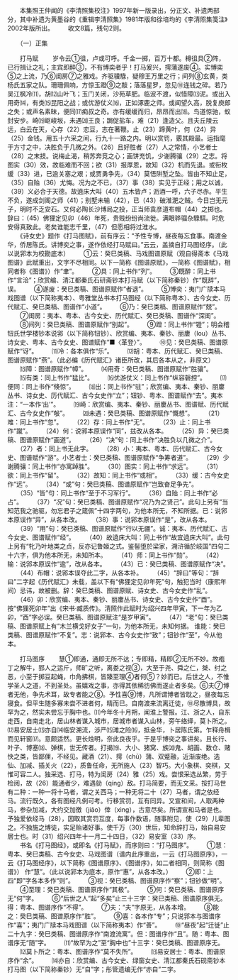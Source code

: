 <!-- { "loadSidebar": true } -->
　　本集照王仲闻的《李清照集校注》1997年新一版录出，分正文、补遗两部分，其中补遗为黄墨谷的《重辑李清照集》1981年版和徐培均的《李清照集笺注》2002年版所出。 
　　收文8篇，残句2则。  

　　（一）正集

　　打马赋 
　　岁令云①徂，卢或可呼。千金一掷，百万十都。樽徂具②阵，已行揖让之礼；主宾即醉③，不有博奕者乎！打马爰兴，摴蒲遂废④。实愽奕⑤之上流，乃⑥闺房⑦之雅戏。齐驱骥騄，疑穆王万里之行；间列⑧玄黄，类杨氏五家之队。珊珊佩响，方惊玉蹬⑨之敲；落落星罗，忽见⑩连钱之碎。若乃吴江枫冷⑾，胡⑿山叶飞；玉门关闭，沙苑草肥。临波不渡，似惜障⒀泥。或出入用奇⒁，有类⒂昆阳之战；或优游仗义⒃，正如涿鹿之师。或闻望久高，脱复庾郎之失；或声名素昧，便同⒄痴叔之奇。亦有缓缓而归，昂昂而出⒅。鸟道惊驰，蚁封安步。崎⒆岖峻坂，未遇⒇王良；跼促盐车，难（21）逢造父。且夫丘陵云远，白云在天，心存（22）恋豆，志在著鞭。止（23）蹄黄叶，何（24）异（25）金钱。用五十六采之间，行九十一路之内。明以赏罚，覈其殿最。运指麾于方寸之中，决胜负于几微之外。（26）且好胜者（27）人之常情，小艺者士（28）之末技。说梅止渴，稍苏奔竞之心；画饼充饥，少谢腾骧（29）之志。将图实（30）效，故临难而不回；欲（31）报厚恩，故知（32）机而先退。或衔枚缓（33）进，巳逾关塞之艰；或贾勇争先，（34）莫悟阱堑之坠。皆由不知止足，（35）自贻（36）尤悔。况为之不已，（37）事（38）实见于正经；用之以诚，（39）义必合于天德。故遶床大叫（40）五木皆卢；沥酒一呼，六子尽赤。平生不负，遂成剑阁之师（41）；别墅未输（42），已（43）破淮淝之贼。今日岂无元子，明时不乏安石。又何必陶长沙博局之投，正当师袁彦道布帽（44）之掷也。辞曰：（45）佛狸定见卯（46）年死，贵贱纷纷尚流徙。满眼骅骝杂騄駬。时危安得真致此。老矣谁能志千里，（47）但愿相将过淮水。  
　　《诗女史》题作《打马图赋》，前有序云：“予性专博，昼夜每忘食事。南渡金华，侨居陈氏。讲博奕之事，遂作依经打马赋曰。”云云，盖摘自打马图经序。（此以说郛本为校勘底本） 
　　①云：癸巳类稿、马戏图谱原赋（观自得斋本《马戏图谱》此赋重出，文字不尽相同。以下一简称《图谱原赋》，一简称《图谱赋》，相同者称《图谱》）作“聿”。 
　　②具：同上书作“列”。 
　　③既醉：同上书作“言洽”；欣赏编、清江都秦氏石研斋钞本打马赋（以下简称秦钞）作“既辞”，误。 
　　④遂废：癸巳类稿、图谱原赋作“者退”。 
　　⑤博奕：夷门广牍本马戏图谱（以下简称夷本）、粤雅堂丛书本打马图经（以下简称粤本）、古今女史、历代赋汇、癸巳类稿、图谱作“小道”。 
　　⑥乃：癸巳类稿、图谱原赋作“兢”。 
　　⑦闺房：夷本、粤本、古今女史、历代赋汇、癸巳类稿、图谱作“深闺”。 
　　⑧间列：癸巳类稿、图谱原赋作“别起”。 
　　⑨蹬：同上书作“镫”；明会稽钮氏世学楼钞本说郛（以下简称钮钞）、欣赏编、夷本、秦钞、丽廔（lou）丛书、诗女史、粤本、古今女史、图谱赋作“■〈革登〉”。 
　　⑩见：癸巳类稿、图谱原赋作“讶”。 
　　⑾冷：各本俱作“乐”。 
　　⑿胡：粤本、历代赋汇、癸巳类稿、图谱原赋作“燕”。（此必编《历代赋汇》诸臣所改，其后各本从之，非原文） 
　　⒀障：图谱原赋作“幛”。 
　　⒁用奇：癸巳类稿、图谱原赋作“胜骧”。 
　　⒂有类：同上书作“猛比”。 
　　⒃优游仗义：同上书作“纵容磬控”。 
　　⒄便同：同上书作“倏惊”。 
　　⒅出：同上书作“驻”；欣赏编、夷本、秦钞、丽廔丛书、诗女史、历代赋汇、古今女史作“立”；钮钞、粤本、图谱赋作“去”。夷本注：“一本作‘出’”。 
　　⒆崎：欣赏编、夷本、秦钞、丽廔丛书、图谱赋、历代赋汇、古今女史作“敧”。 
　　⒇未遇：癸巳类稿、图谱原赋作“慨想”。 
　　（21）难：同上书作“忽”。 
　　（22）存：同上书作“无”。 
　　（23）止：同上书作“蹴”。 
　　（24）何：说郛本原误作“同”，兹改从各本。 
　　（25）异：癸巳类稿、图谱原赋作“画道”。 
　　（26）“决”句：同上书作“决胜负以几微之介”。 
　　（27）者：同上书无此字。 
　　（28）小：夷本、粤本、历代赋汇、古今女史、图谱赋作“游”。小艺者士：癸巳类稿、图谱原赋作“争筹者道”。 
　　（29）少谢腾骧：同上书作“亦寓踔胜”。 
　　（30）图实：同上书作“求远”。 
　　（31）欲：同上书作“留”。 
　　（32）故知：同上书作“或相”。 
　　（33）缓：古今女史作“远”。 
　　（34）“或”句：癸巳类稿、图谱原赋作“岂致奋足争先”。 
　　（35）“皆”句：同上书作“至于不习军行”。 
　　（36）自贻：同上书作“必占”。 
　　（37）“况”句：癸巳类稿、图谱原赋作“况乃为之贤己”。此句上另有“当知范我之驰驱，勿忘君子之箴佩”十四字两句，为他本所无，不知所据。已：说郛本原误作“异”，从各本改。 
　　（38）事：说郛本原误作“是”，改从各本。 
　　（39）“用”句：癸巳类稿、图谱原赋作“行以无疆”。诚：夷本、历代赋汇、古今女史、图谱赋作“经”。 
　　（40）故遶床大叫：同上书作“故宜遶床大叫”。此句上另有“牝乃叶地类之贞，反亦记鲁姬之式。鉴髻堕於梁家，溯浒循於岐国”四句二十六字，俱为他本所无，未知所本。 
　　（41）师：同上书作“勋”。 
　　（42）输：说郛本原误作“逾”，改从各本。 
　　（43）已：癸巳类稿、图谱原赋作“决”。 
　　（44）布帽：说郛本误夺此二字，从各本补。 
　　（45）“辞曰”等句：“辞曰”二字起《历代赋汇》未载，盖以下有“佛狸定见卯年死”句，触犯当时（康熙年间）忌讳，故被删。辞：癸巳类稿、图谱原赋、诗女史、古今女史作“乱”。 
　　（46）卯：欣赏编、夷本、秦钞、丽廔丛书、诗女史、古今女史作“酉”。按“佛狸死卯年”出《宋书·臧质传》。清照作此赋时为绍兴四年甲寅，下一年为乙卯，“酉”字必误。癸巳类稿、图谱原赋注“是岁甲寅”。 
　　（47）“老”句：癸巳类稿、图谱原赋上有“木兰横戈好女子”一句，为他本所无，未知何据。 谁能：癸巳类稿、图谱原赋作“不复”。志：说郛本、古今女史作“致”；钮钞作“至”，今从他本。  

　　打马图序 
　　慧①即通，通即无所不达；专即精，精即②无所不妙。故疱丁之解牛，郢人之运斤，师旷之听，离娄之视③，大至于尧、舜之仁，桀、纣之恶，小至于掷豆起蝇，巾角拂棋，皆臻至理④者何⑤？妙而已。后世之人，不惟学圣人之道，不到圣处。虽嬉戏之事，亦得其依稀彷佛而遂止者多矣。⑥夫⑦博者无他，争先术耳，故专者能之⑧。予性喜⑨博，凡所谓博者皆耽之，昼夜每忘寝食。但平生随多寡未尝不进者何，精而巳。自南渡来流离迁徒，⑩尽散博具，故罕为之，然实未尝忘于胸中也。⑾今年冬十月朔，闻淮上警报。江、浙之人，自东走西，自南走北，居山林者谋入城市，居城市者谋入山林，旁午络绎，莫卜所之。⑿易安居士⒀亦自⒁临安溯流，涉严⒂滩之险⒃，抵金华，卜居陈氏第。乍释舟楫而见轩窗⒄。意颇适然。更长烛明，奈此良夜乎。于是乎博奕之事讲矣。且长行、叶子、博塞⒅、弹棋，世无传者。打揭⒆、大小、猪窝、族⒇鬼、胡画、数仓、赌快之类，皆鄙俚，不经见。藏酒（21）、摴（chū）蒲、双蹙融，近渐废绝。选仙、加减、插关火（22），质鲁任命，无所施人（23）智巧。大小象棋、奕棋，又惟可容二人。独采选、打马，特为闺房（24）雅（25）戏。尝恨采选丛繁，劳于检阅，故（26）能通者少，难遇勍（qíng）敌。打马简要，而无文采。按打马世有二种：一种一将十马者，谓之关西马；一种无将二十（27）马者，谓之依经马。流行既久，各有图经凡例可考。行移赏罚，互有同异。又宣和间，人取两种马，参杂加减，大约交加徼（jiǎo）倖（xìng），古意尽矣。所谓宣和马者是也。予独爱依经马（28），因取其赏罚互度，每事作数语，随事附见，使（29）儿辈图之。不独施之博徒，实足贻诸好事。使千万（30）世后，知命辞打马，始自易安居士也。时（31）绍兴四年十一月二十四日，（32）易安室（33）序。  
　　书名《打马图经》，或即名《打马赋》，而序则曰：“打马图序”。 
　　①慧：粤本、癸巳类稿、古今女史、马戏图谱（谱内此序重出，一云《打马图原序》，一云《打马图经序》，以下简称《图谱原序》、《图谱序》，如二者相同，则简称《图谱》） 作“慧”。（此以说郛本为底本，原作“惠”，从各本改。） 
　　②即：上四“即”字各本多作“则”。 
　　③视：癸巳类稿、图谱原序作“察”；钮钞做“明”。 
　　④至理：癸巳类稿、图谱原序作“其极”。 
　　⑤何：癸巳类稿、图谱原序无“何”字。 
　　⑥“后世之人”起“多矣”止三十三字：癸巳类稿、图谱原序俱无。得：粤本、图谱序作“不得”。 
　　⑦夫：“夫”字原无，从各本增。 
　　⑧能之：癸巳类稿、图谱原序作“胜”。 
　　⑨喜：各本作“专”；只说郛本与图谱序作“喜”；夷门广牍本马戏图谱（以下简称夷本）作“善”。 
　　⑩“昼夜”起“迁徙”止二十九字：癸巳类稿、图谱原序作“南渡流寓”。但：图谱序作“且”。随：粤本、图谱序无“随”字。 
　　⑾“故罕为之”至“胸中也”十三字：癸巳类稿、图谱原序无。 
　　⑿莫卜所之：粤本、图谱序作“莫不失所”。 
　　⒀易安居士：粤本、图谱原序作“余”。 
　　⒁亦自：欣赏编、古今女史、绿窗女史、清江都秦氏石砚斋钞本打马图（以下简称秦钞）无“自”字；彤管遗编无作“亦自”二字。 
